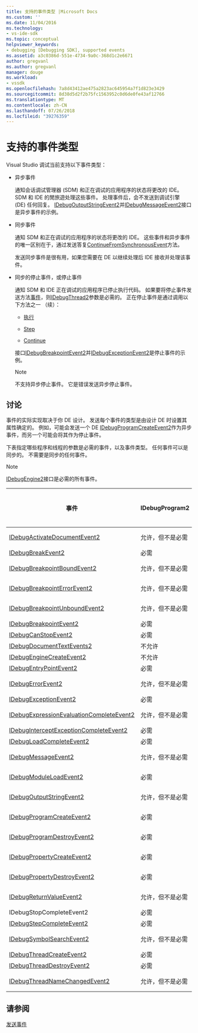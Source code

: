 ```yaml
---
title: 支持的事件类型 |Microsoft Docs
ms.custom: ''
ms.date: 11/04/2016
ms.technology:
- vs-ide-sdk
ms.topic: conceptual
helpviewer_keywords:
- debugging [Debugging SDK], supported events
ms.assetid: a3c0386d-551e-4734-9a0c-368d1c2e6671
author: gregvanl
ms.author: gregvanl
manager: douge
ms.workload:
- vssdk
ms.openlocfilehash: 7a8d43412ae475a2823ac645954a7f1d823e3429
ms.sourcegitcommit: 8d38d5d2f2b75fc1563952c0d6de0fe43af12766
ms.translationtype: MT
ms.contentlocale: zh-CN
ms.lasthandoff: 07/26/2018
ms.locfileid: "39276359"
---
```

# <a name="supported-event-types"></a>支持的事件类型
Visual Studio 调试当前支持以下事件类型：  
  
-   异步事件  
  
     通知会话调试管理器 (SDM) 和正在调试的应用程序的状态将更改的 IDE。 SDM 和 IDE 的閒旅遊处理这些事件。 处理事件后，会不发送到调试引擎 (DE) 任何回复。 [IDebugOutputStringEvent2](../../extensibility/debugger/reference/idebugoutputstringevent2.md)并[IDebugMessageEvent2](../../extensibility/debugger/reference/idebugmessageevent2.md)接口是异步事件的示例。  
  
-   同步事件  
  
     通知 SDM 和正在调试的应用程序的状态将更改的 IDE。 这些事件和异步事件的唯一区别在于，通过发送答复[ContinueFromSynchronousEvent](../../extensibility/debugger/reference/idebugengine2-continuefromsynchronousevent.md)方法。  
  
     发送同步事件是很有用，如果您需要在 DE 以继续处理后 IDE 接收并处理该事件。  
  
-   同步的停止事件，或停止事件  
  
     通知 SDM 和 IDE 正在调试的应用程序已停止执行代码。 如果要将停止事件发送方法[事件](../../extensibility/debugger/reference/idebugeventcallback2-event.md)，则[IDebugThread2](../../extensibility/debugger/reference/idebugthread2.md)参数是必需的。 正在停止事件是通过调用以下方法之一 （续）：  
  
    -   [执行](../../extensibility/debugger/reference/idebugprogram2-execute.md)  
  
    -   [Step](../../extensibility/debugger/reference/idebugprogram2-step.md)  
  
    -   [Continue](../../extensibility/debugger/reference/idebugprogram2-continue.md)  
  
     接口[IDebugBreakpointEvent2](../../extensibility/debugger/reference/idebugbreakpointevent2.md)并[IDebugExceptionEvent2](../../extensibility/debugger/reference/idebugexceptionevent2.md)是停止事件的示例。  
  
    > [!NOTE]
    >  不支持异步停止事件。 它是错误发送异步停止事件。  
  
## <a name="discussion"></a>讨论  
 事件的实际实现取决于你 DE 设计。 发送每个事件的类型是由设计 DE 时设置其属性确定的。 例如，可能会发送一个 DE [IDebugProgramCreateEvent2](../../extensibility/debugger/reference/idebugprogramcreateevent2.md)作为异步事件，而另一个可能会将其作为停止事件。  
  
 下表指定哪些程序和线程的参数是必需的事件，以及事件类型。 任何事件可以是同步的。 不需要是同步的任何事件。  
  
> [!NOTE]
>  [IDebugEngine2](../../extensibility/debugger/reference/idebugengine2.md)接口是必需的所有事件。  
  
|事件|IDebugProgram2|IDebugThread2|停止事件|  
|-----------|--------------------|-------------------|---------------------|  
|[IDebugActivateDocumentEvent2](../../extensibility/debugger/reference/idebugactivatedocumentevent2.md)|允许，但不是必需|允许，但不是必需|否|  
|[IDebugBreakEvent2](../../extensibility/debugger/reference/idebugbreakevent2.md)|必需|必需|是|  
|[IDebugBreakpointBoundEvent2](../../extensibility/debugger/reference/idebugbreakpointboundevent2.md)|允许，但不是必需|允许，但不是必需|否|  
|[IDebugBreakpointErrorEvent2](../../extensibility/debugger/reference/idebugbreakpointerrorevent2.md)|允许，但不是必需|允许，但不是必需|否|  
|[IDebugBreakpointUnboundEvent2](../../extensibility/debugger/reference/idebugbreakpointunboundevent2.md)|允许，但不是必需|允许，但不是必需|否|  
|[IDebugBreakpointEvent2](../../extensibility/debugger/reference/idebugbreakpointevent2.md)|必需|必需|是|  
|[IDebugCanStopEvent2](../../extensibility/debugger/reference/idebugcanstopevent2.md)|必需|必需|否|  
|[IDebugDocumentTextEvents2](../../extensibility/debugger/reference/idebugdocumenttextevents2.md)|不允许|不允许|否|  
|[IDebugEngineCreateEvent2](../../extensibility/debugger/reference/idebugenginecreateevent2.md)|不允许|不允许|否|  
|[IDebugEntryPointEvent2](../../extensibility/debugger/reference/idebugentrypointevent2.md)|必需|必需|是|  
|[IDebugErrorEvent2](../../extensibility/debugger/reference/idebugerrorevent2.md)|允许，但不是必需|允许，但不是必需|可以|  
|[IDebugExceptionEvent2](../../extensibility/debugger/reference/idebugexceptionevent2.md)|必需|必需|是|  
|[IDebugExpressionEvaluationCompleteEvent2](../../extensibility/debugger/reference/idebugexpressionevaluationcompleteevent2.md)|允许，但不是必需|允许，但不是必需|可以|  
|[IDebugInterceptExceptionCompleteEvent2](../../extensibility/debugger/reference/idebuginterceptexceptioncompleteevent2.md)|必需|必需|是|  
|[IDebugLoadCompleteEvent2](../../extensibility/debugger/reference/idebugloadcompleteevent2.md)|必需|必需|是|  
|[IDebugMessageEvent2](../../extensibility/debugger/reference/idebugmessageevent2.md)|允许，但不是必需|允许，但不是必需|可以|  
|[IDebugModuleLoadEvent2](../../extensibility/debugger/reference/idebugmoduleloadevent2.md)|必需|允许，但不是必需|否|  
|[IDebugOutputStringEvent2](../../extensibility/debugger/reference/idebugoutputstringevent2.md)|允许，但不是必需|允许，但不是必需|否|  
|[IDebugProgramCreateEvent2](../../extensibility/debugger/reference/idebugprogramcreateevent2.md)|必需|允许，但不是必需|否|  
|[IDebugProgramDestroyEvent2](../../extensibility/debugger/reference/idebugprogramdestroyevent2.md)|必需|允许，但不是必需|否|  
|[IDebugPropertyCreateEvent2](../../extensibility/debugger/reference/idebugpropertycreateevent2.md)|必需|允许，但不是必需|否|  
|[IDebugPropertyDestroyEvent2](../../extensibility/debugger/reference/idebugpropertydestroyevent2.md)|必需|允许，但不是必需|否|  
|[IDebugReturnValueEvent2](../../extensibility/debugger/reference/idebugreturnvalueevent2.md)|允许，但不是必需|允许，但不是必需|否|  
|IDebugStopCompleteEvent2|必需|必需|是|  
|[IDebugStepCompleteEvent2](../../extensibility/debugger/reference/idebugstepcompleteevent2.md)|必需|必需|是|  
|[IDebugSymbolSearchEvent2](../../extensibility/debugger/reference/idebugsymbolsearchevent2.md)|允许，但不是必需|允许，但不是必需|否|  
|[IDebugThreadCreateEvent2](../../extensibility/debugger/reference/idebugthreadcreateevent2.md)|必需|必需|否|  
|[IDebugThreadDestroyEvent2](../../extensibility/debugger/reference/idebugthreaddestroyevent2.md)|必需|必需|否|  
|[IDebugThreadNameChangedEvent2](../../extensibility/debugger/reference/idebugthreadnamechangedevent2.md)|允许，但不是必需|允许，但不是必需|否|  
  
## <a name="see-also"></a>请参阅  
 [发送事件](../../extensibility/debugger/sending-events.md)